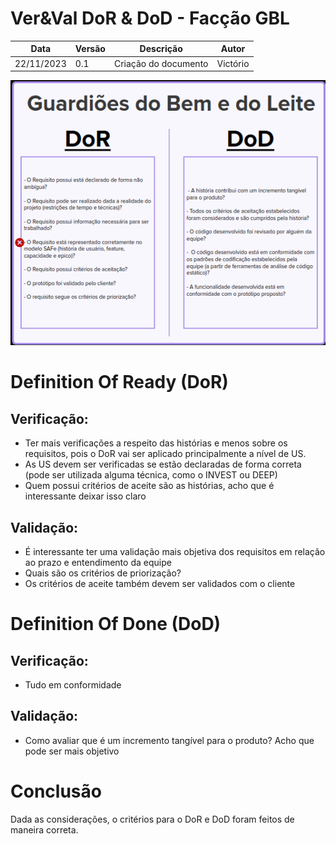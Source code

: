 # Ver&Val DoR & DoD - Facção GBL

| **Data**   | **Versão** | **Descrição**        | **Autor** |
| ---------- | ---------- | -------------------- | --------- |
| 22/11/2023 | 0.1        | Criação do documento | Victório  |

![DoR & DoD - Facção GBL](../assets/../../assets/GBL_DOR&DOD.png)

# Definition Of Ready (DoR)

## Verificação:

- Ter mais verificações a respeito das histórias e menos sobre os requisitos, pois o DoR vai ser aplicado principalmente a nível de US.
- As US devem ser verificadas se estão declaradas de forma correta (pode ser utilizada alguma técnica, como o INVEST ou DEEP)
- Quem possui critérios de aceite são as histórias, acho que é interessante deixar isso claro

## Validação:

- É interessante ter uma validação mais objetiva dos requisitos em relação ao prazo e entendimento da equipe
- Quais são os critérios de priorização?
- Os critérios de aceite também devem ser validados com o cliente

# Definition Of Done (DoD)

## Verificação:

- Tudo em conformidade

## Validação:

- Como avaliar que é um incremento tangível para o produto? Acho que pode ser mais objetivo

# Conclusão

Dada as considerações, o critérios para o DoR e DoD foram feitos de maneira correta.
